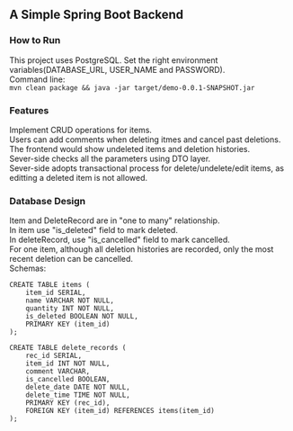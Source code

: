 ## A Simple Spring Boot Backend ##
### How to Run ####
This project uses PostgreSQL.
Set the right environment variables(DATABASE\_URL, USER\_NAME and PASSWORD).  
Command line:    
```mvn clean package && java -jar target/demo-0.0.1-SNAPSHOT.jar```


### Features ###
Implement CRUD operations for items.  
Users can add comments when deleting itmes and cancel past deletions.  
The frontend would show undeleted items and deletion histories.  
Sever-side checks all the parameters using DTO layer.  
Sever-side adopts transactional process for delete/undelete/edit items, as editting a deleted item is not allowed.   


### Database Design ###
Item and DeleteRecord are in "one to many" relationship.  
In item use "is\_deleted" field to mark deleted.   
In deleteRecord, use "is\_cancelled" field to mark cancelled.  
For one item, although all deletion histories are recorded, only the most recent deletion can be cancelled.  
Schemas:  
```
CREATE TABLE items (  
    item_id SERIAL,  
    name VARCHAR NOT NULL,
    quantity INT NOT NULL,
    is_deleted BOOLEAN NOT NULL,
    PRIMARY KEY (item_id)
);
```  
```  
CREATE TABLE delete_records (
    rec_id SERIAL,
    item_id INT NOT NULL,
    comment VARCHAR,
    is_cancelled BOOLEAN,
    delete_date DATE NOT NULL,
    delete_time TIME NOT NULL,
    PRIMARY KEY (rec_id),
    FOREIGN KEY (item_id) REFERENCES items(item_id)
);
```